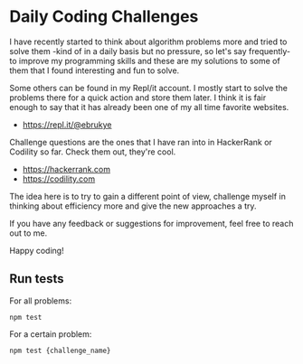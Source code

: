 # Daily Coding Challenges

I have recently started to think about algorithm problems more and tried to solve them -kind of in a daily basis but no pressure, so let's say frequently- to improve my programming skills and these are my solutions to some of them that I found interesting and fun to solve.

Some others can be found in my Repl/it account. I mostly start to solve the problems there for a quick action and store them later. I think it is fair enough to say that it has already been one of my all time favorite websites.

- https://repl.it/@ebrukye

Challenge questions are the ones that I have ran into in HackerRank or Codility so far. Check them out, they're cool.

- https://hackerrank.com
- https://codility.com

The idea here is to try to gain a different point of view, challenge myself in thinking about efficiency more and give the new approaches a try.

If you have any feedback or suggestions for improvement, feel free to reach out to me. 

Happy coding!

## Run tests

For all problems:

` npm test `

For a certain problem:

` npm test {challenge_name} `